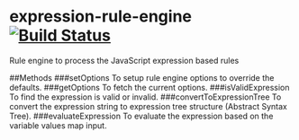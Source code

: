 # expression-rule-engine [![Build Status](https://travis-ci.org/parripandian/expression-rule-engine.svg?branch=master)](https://travis-ci.org/parripandian/expression-rule-engine)
Rule engine to process the JavaScript expression based rules

##Methods
###setOptions
   To setup rule engine options to override the defaults.
###getOptions
   To fetch the current options.
###isValidExpression
   To find the expression is valid or invalid.
###convertToExpressionTree
   To convert the expression string to expression tree structure (Abstract Syntax Tree).
###evaluateExpression
   To evaluate the expression based on the variable values map input.
